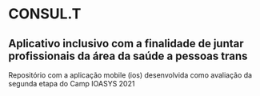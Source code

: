 # CONSUL.T
## Aplicativo inclusivo com a finalidade de juntar profissionais da área da saúde a pessoas trans

Repositório com a aplicação mobile (ios) desenvolvida como avaliação da segunda etapa do Camp IOASYS 2021

